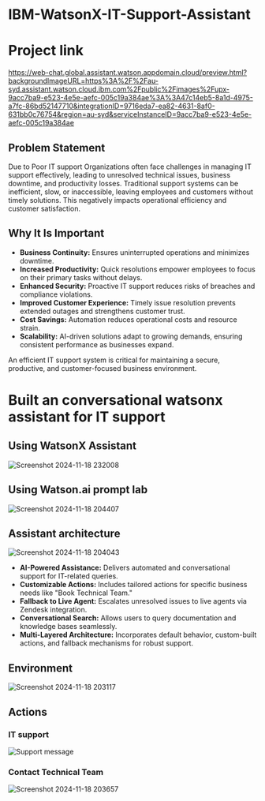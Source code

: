 # IBM-WatsonX-IT-Support-Assistant

# Project link
https://web-chat.global.assistant.watson.appdomain.cloud/preview.html?backgroundImageURL=https%3A%2F%2Fau-syd.assistant.watson.cloud.ibm.com%2Fpublic%2Fimages%2Fupx-9acc7ba9-e523-4e5e-aefc-005c19a384ae%3A%3A47c14eb5-8a1d-4975-a7fc-86bd52147710&integrationID=9716eda7-ea82-4631-8af0-631bb0c76754&region=au-syd&serviceInstanceID=9acc7ba9-e523-4e5e-aefc-005c19a384ae

## Problem Statement

Due to Poor IT support Organizations often face challenges in managing IT support effectively, leading to unresolved technical issues, business downtime, and productivity losses. Traditional support systems can be inefficient, slow, or inaccessible, leaving employees and customers without timely solutions. This negatively impacts operational efficiency and customer satisfaction.

## Why It Is Important  

- **Business Continuity:** Ensures uninterrupted operations and minimizes downtime.  
- **Increased Productivity:** Quick resolutions empower employees to focus on their primary tasks without delays.  
- **Enhanced Security:** Proactive IT support reduces risks of breaches and compliance violations.  
- **Improved Customer Experience:** Timely issue resolution prevents extended outages and strengthens customer trust.  
- **Cost Savings:** Automation reduces operational costs and resource strain.  
- **Scalability:** AI-driven solutions adapt to growing demands, ensuring consistent performance as businesses expand.  

An efficient IT support system is critical for maintaining a secure, productive, and customer-focused business environment.  

# Built an conversational watsonx assistant for IT support
## Using WatsonX Assistant
![Screenshot 2024-11-18 232008](https://github.com/user-attachments/assets/59764d48-3e3d-466a-bd16-88fd0fba66ca)

## Using Watson.ai prompt lab
![Screenshot 2024-11-18 204407](https://github.com/user-attachments/assets/805c8f48-4d39-45cf-aa6d-1a87c201b02a)


## Assistant architecture
![Screenshot 2024-11-18 204043](https://github.com/user-attachments/assets/97372422-500c-4f24-bbe3-87781346d7d0)

- **AI-Powered Assistance:** Delivers automated and conversational support for IT-related queries.
- **Customizable Actions:** Includes tailored actions for specific business needs like "Book Technical Team."
- **Fallback to Live Agent:** Escalates unresolved issues to live agents via Zendesk integration.
- **Conversational Search:** Allows users to query documentation and knowledge bases seamlessly.
- **Multi-Layered Architecture:** Incorporates default behavior, custom-built actions, and fallback mechanisms for robust support.

## Environment 
![Screenshot 2024-11-18 203117](https://github.com/user-attachments/assets/b884f8e2-7680-43f2-9a26-f0714ef6baef)


## Actions
### IT support
![Support message](https://github.com/user-attachments/assets/ea680655-c0f3-4207-baf8-3fae5ac992d9) 
### Contact Technical Team
![Screenshot 2024-11-18 203657](https://github.com/user-attachments/assets/b3743661-7fb6-453d-968d-a1ba67dfe6a5)

